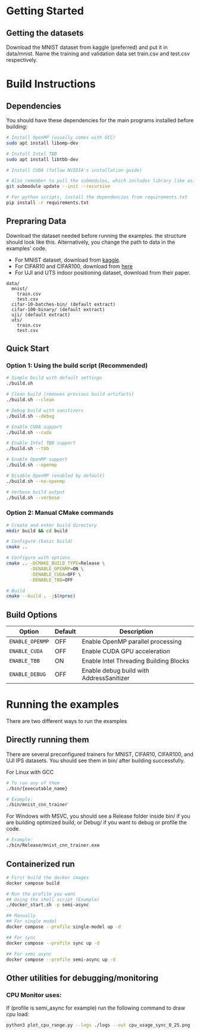 # Getting Started

## Getting the datasets
Download the MNIST dataset from kaggle (preferred) and put it in data/mnist. Name the training and validation data set train.csv and test.csv respectively.

# Build Instructions

## Dependencies
You should have these dependencies for the main programs installed before building:

```bash
# Install OpenMP (usually comes with GCC)
sudo apt install libomp-dev

# Install Intel TBB
sudo apt install libtbb-dev

# Install CUDA (follow NVIDIA's installation guide)

# Also remember to pull the submodules, which includes library like asio, nlohmann_json
git submodule update --init --recursive

# For python scripts, install the dependencies from requirements.txt
pip install -r requirements.txt
```

## Prepraring Data
Download the dataset needed before running the examples.
the structure should look like this. Alternatively, you change the path to data in the examples' code.

- For MNIST dataset, download from [kaggle](https://www.kaggle.com/datasets/oddrationale/mnist-in-csv).
- For CIFAR10 and CIFAR100, download from
[here](https://www.cs.toronto.edu/~kriz/cifar.html)
- For UJI and UTS indoor positioning dataset, download from their paper.

```
data/
  mnist/
    train.csv
    test.csv
  cifar-10-batches-bin/ (default extract)
  cifar-100-binary/ (default extract)
  uji/ (default extract)
  uts/
    train.csv
    test.csv
```
## Quick Start

### Option 1: Using the build script (Recommended)
```bash
# Simple build with default settings
./build.sh

# Clean build (removes previous build artifacts)
./build.sh --clean

# Debug build with sanitizers
./build.sh --debug

# Enable CUDA support
./build.sh --cuda

# Enable Intel TBB support
./build.sh --tbb

# Enable OpenMP support
./build.sh --openmp

# Disable OpenMP (enabled by default)
./build.sh --no-openmp

# Verbose build output
./build.sh --verbose
```

### Option 2: Manual CMake commands
```bash
# Create and enter build directory
mkdir build && cd build

# Configure (basic build)
cmake ..

# Configure with options
cmake .. -DCMAKE_BUILD_TYPE=Release \
         -DENABLE_OPENMP=ON \
         -DENABLE_CUDA=OFF \
         -DENABLE_TBB=OFF

# Build
cmake --build . -j$(nproc)
```

## Build Options

| Option | Default | Description |
|--------|---------|-------------|
| `ENABLE_OPENMP` | OFF | Enable OpenMP parallel processing |
| `ENABLE_CUDA` | OFF | Enable CUDA GPU acceleration |
| `ENABLE_TBB` | ON | Enable Intel Threading Building Blocks |
| `ENABLE_DEBUG` | OFF | Enable debug build with AddressSanitizer |

# Running the examples
There are two different ways to run the examples

## Directly running them
There are several preconfigured trainers for MNIST, CIFAR10, CIFAR100, and UJI IPS datasets. You should see them in bin/ after building successfully. 

For Linux with GCC
```bash
# To run any of them
./bin/{executable_name}

# Example: 
./bin/mnist_cnn_trainer
```

For Windows with MSVC, you should see a Release folder inside bin/ if you are building optimized build, or Debug/ if you want to debug or profile the code.
```bash
# Example:
./bin/Release/mnist_cnn_trainer.exe
```

## Containerized run

```bash
# First build the docker images
docker compose build

# Run the profile you want
## Using the shell script (Example)
./docker_start.sh -p semi-async

## Manually
## For single model
docker compose --profile single-model up -d

## For sync
docker compose --profile sync up -d

## For semi async
docker compose --profile semi-async up -d
```

## Other utilities for debugging/monitoring
### CPU Monitor uses:
If (profile is semi_async for example) run the following command to draw cpu load:

```bash
python3 plot_cpu_range.py --logs ./logs --out cpu_usage_sync_0_25.png --tmin 0 --tmax 25
```